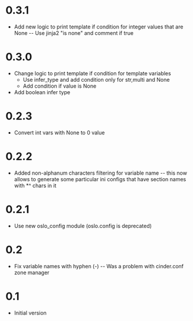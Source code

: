0.3.1
=====

- Add new logic to print template if condition for integer values that are None
-- Use jinja2 "is none" and comment if true

0.3.0
=====

- Change logic to print template if condition for template variables
  - Use infer_type and add condition only for str,multi and None
  - Add condition if value is None
- Add boolean infer type

0.2.3
=====

- Convert int vars with None to 0 value

0.2.2
=====

- Added non-alphanum characters filtering for variable name
--  this now allows to generate some particular ini configs that have
    section names with *^ chars in it

0.2.1
=====

- Use new oslo_config module (oslo.config is deprecated)

0.2
====

- Fix variable names with hyphen (-)
-- Was a problem with cinder.conf zone manager

0.1
====

- Initial version
